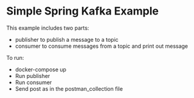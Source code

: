 # Simple Spring Kafka Example

This example includes two parts:
- publisher to publish a message to a topic
- consumer to consume messages from a topic and print out message

To run:
- docker-compose up
- Run publisher
- Run consumer
- Send post as in the postman_collection file